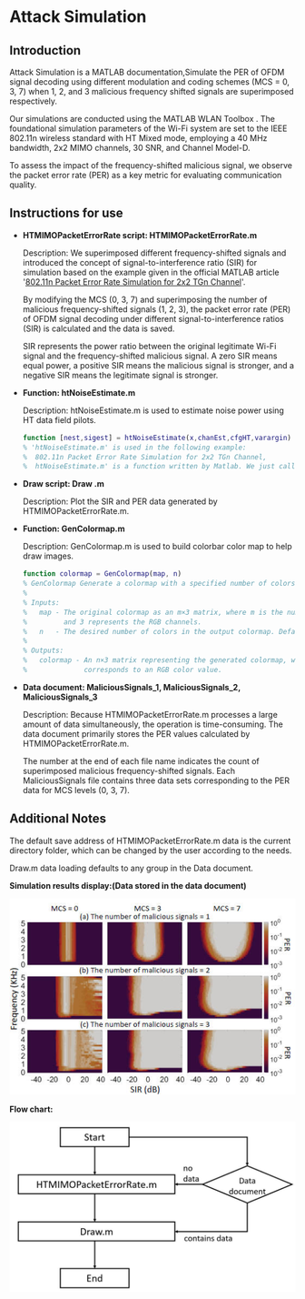 # Attack Simulation

## Introduction

Attack Simulation is a MATLAB documentation,Simulate the PER of OFDM signal decoding using different modulation and coding schemes (MCS = 0, 3, 7) when 1, 2, and 3 malicious frequency shifted signals are superimposed respectively.

Our simulations are conducted using the MATLAB WLAN Toolbox . The foundational simulation parameters of the Wi-Fi system are set to the IEEE 802.11n wireless standard with HT Mixed mode, employing a 40 MHz bandwidth, 2x2 MIMO channels, 30 SNR, and Channel Model-D. 

To assess the impact of the frequency-shifted malicious signal, we observe the packet error rate (PER) as a key metric for evaluating communication quality.

## Instructions for use

- **HTMIMOPacketErrorRate script: HTMIMOPacketErrorRate.m**

  Description: We superimposed different frequency-shifted signals and introduced the concept of signal-to-interference ratio (SIR) for simulation based on the example given in the official MATLAB article '[802.11n Packet Error Rate Simulation for 2x2 TGn Channel](https://www.mathworks.com/help/wlan/ug/802-11n-packet-error-rate-simulation-for-2x2-tgn-channel.html)'.

  By modifying the MCS (0, 3, 7) and superimposing the number of malicious frequency-shifted signals (1, 2, 3), the packet error rate (PER) of OFDM signal decoding under different signal-to-interference ratios (SIR) is calculated and the data is saved.

  SIR represents the power ratio between the original legitimate Wi-Fi signal and the frequency-shifted malicious signal. A zero SIR means equal power, a positive SIR means the malicious signal is stronger, and a negative SIR means the legitimate signal is stronger.

- **Function: htNoiseEstimate.m**

  Description: htNoiseEstimate.m is used to estimate noise power using HT data field pilots.
  
  ```matlab
  function [nest,sigest] = htNoiseEstimate(x,chanEst,cfgHT,varargin)
  % 'htNoiseEstimate.m' is used in the following example:
  %  802.11n Packet Error Rate Simulation for 2x2 TGn Channel,
  %  htNoiseEstimate.m' is a function written by Matlab. We just call it during simulation.
  ```
  
- **Draw script: Draw .m**

  Description: Plot the SIR and PER data generated by HTMIMOPacketErrorRate.m.

- **Function: GenColormap.m**

  Description: GenColormap.m is used to build colorbar color map to help draw images.
  
  ```matlab
  function colormap = GenColormap(map, n)
  % GenColormap Generate a colormap with a specified number of colors.
  %
  % Inputs:
  %   map - The original colormap as an m×3 matrix, where m is the number of colors
  %         and 3 represents the RGB channels.
  %   n   - The desired number of colors in the output colormap. Defaults to 256.
  %
  % Outputs:
  %   colormap - An n×3 matrix representing the generated colormap, where each row
  %              corresponds to an RGB color value.
  ```

- **Data document: MaliciousSignals_1, MaliciousSignals_2, MaliciousSignals_3**

  Description: Because HTMIMOPacketErrorRate.m processes a large amount of data simultaneously, the operation is time-consuming. The data document primarily stores the PER values calculated by HTMIMOPacketErrorRate.m.
  
  The number at the end of each file name indicates the count of superimposed malicious frequency-shifted signals. Each MaliciousSignals
file contains three data sets corresponding to the PER data for MCS levels (0, 3, 7).

## Additional Notes

The default save address of HTMIMOPacketErrorRate.m data is the current directory folder, which can be changed by the user according to the needs.

Draw.m data loading defaults to any group in the Data document.

**Simulation results display:(Data stored in the data document)**

<img src="figure/malicious.jpg" alt="picture" style="zoom: 110%;" />

**Flow chart:**

<img src="figure/flowchart.jpg" alt="picture" style="zoom: 60%;" />
